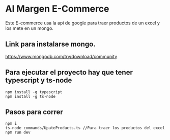 # Al Margen E-Commerce

Este E-commerce usa la api de google para traer productos de un excel y los mete en un mongo.

## Link para instalarse mongo.

https://www.mongodb.com/try/download/community

## Para ejecutar el proyecto hay que tener typescript y ts-node

```
npm install -g typescript
npm install -g ts-node
```

## Pasos para correr

```
npm i
ts-node commands/UpateProducts.ts //Para traer los productos del excel
npm run dev
```
